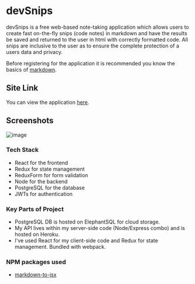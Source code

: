 # devSnips

devSnips is a free web-based note-taking application which allows users to create fast on-the-fly snips (code notes) in markdown and have the results be saved and returned to the user in html with correctly formatted code. All snips are inclusive to the user as to ensure the complete protection of a users data and privacy. 

Before registering for the application it is recommended you know the basics of [markdown](https://guides.github.com/features/mastering-markdown/).

## Site Link
You can view the application [here](https://trusting-hodgkin-3af2bc.netlify.com/).

## Screenshots
![image](https://vwho9g.by.files.1drv.com/y4mMV17MEzJscGboy-5Hzd8fx57kwxBHZpsk1kToxstsx1qCWjpoPVdXgEZrXLRWB6ceK5V9VS1o8DHqp6wf-lIdBYq_c7uyclV1Xvm2U8WkQBBBb4IXwF3QmMPAPF1bvr0nrVV2HYleCohfyENUJ8f-VyB9BG5Hvdj36xS8EKVfrGoTHjyqARv4PiBndgOd_YUNaxY9K-DGP1ca-3szgc4eg?width=660&height=351&cropmode=none)

### Tech Stack
* React for the frontend
* Redux for state management
* ReduxForm for form validation
* Node for the backend
* PostgreSQL for the database
* JWTs for authentication

### Key Parts of Project
* PostgreSQL DB is hosted on ElephantSQL for cloud storage.
* My API lives within my server-side code (Node/Express combo) and is hosted on Heroku.
* I've used React for my client-side code and Redux for state management. Bundled with webpack.

### NPM packages used
* [markdown-to-jsx](https://github.com/probablyup/markdown-to-jsx)